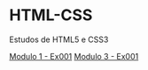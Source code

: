 # HTML-CSS
 Estudos de HTML5 e CSS3

<a href="modulo01">Modulo 1 - Ex001</a>
 <a href="modulo03/ex001/fundo01.html">Modulo 3 - Ex001</a>
